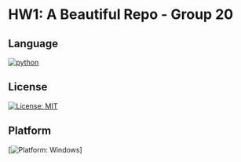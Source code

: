 # HW1: A Beautiful Repo - Group 20

## Language
[![python](https://img.shields.io/badge/Python-3.13-3776AB?style=for-the-badge&logo=python)](https://www.python.org)

## License
[![License: MIT](https://img.shields.io/badge/License-MIT-blue?style=for-the-badge)](/LICENSE)

## Platform
[![Platform: Windows](https://img.shields.io/badge/Windows-0078D6?style=for-the-badge)]